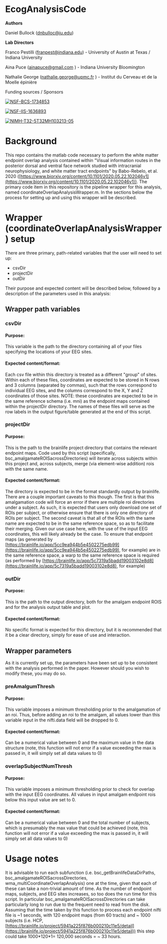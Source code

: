#


# EcogAnalysisCode

**Authors**

Daniel Bullock (dnbulloc@iu.edu)

**Lab Directors**

Franco Pestilli (franpest@indiana.edu) - University of Austin at Texas / Indiana University 

Aina Puce (ainapuce@gmail.com ) - Indiana University Bloomington

Nathalie George (nathalie.george@upmc.fr ) - Institut du Cerveau et de la Moelle épinière

Funding sources / Sponsors

[![NSF-BCS-1734853](https://img.shields.io/badge/NSF\_BCS-1734853-blue.svg)](https://nsf.gov/awardsearch/showAward?AWD\_ID=1734853)

[![NSF-IIS-1636893](https://img.shields.io/badge/NSF\_IIS-1636893-blue.svg)](https://nsf.gov/awardsearch/showAward?AWD\_ID=1636893)

[![NIMH-T32-5T32MH103213-05](https://img.shields.io/badge/NIMH\_T32-5T32MH103213--05-blue.svg)](https://projectreporter.nih.gov/project\_info\_description.cfm?aid=9725739)

# Background

This repo contains the matlab code necessary to perform the white matter endpoint overlap analysis contained within &quot;Visual information routes in the posterior dorsal and ventral face network studied with intracranial neurophysiology, and white matter tract endpoints&quot; by Babo-Rebelo, et al. 2020 ([https://www.biorxiv.org/content/10.1101/2020.05.22.102046v1](https://www.biorxiv.org/content/10.1101/2020.05.22.102046v1)). The primary code item in this repository is the pipeline wrapper for this analysis, named coordinateOverlapAnalysisWrapper.m. In the sections below the process for setting up and using this wrapper will be described.

# Wrapper (coordinateOverlapAnalysisWrapper) setup

There are three primary, path-related variables that the user will need to set up:

- csvDir
- projectDir
- outDir

Their purpose and expected content will be described below, followed by a description of the parameters used in this analysis:

## Wrapper path variables


### csvDir


#### Purpose:

This variable is the path to the directory containing all of your files specifying the locations of your EEG sites.


#### Expected content/format:

Each csv file within this directory is treated as a different &quot;group&quot; of sites. Within each of these files, coordinates are expected to be stored in N rows and 3 columns (separated by commas), such that the rows correspond to individual EEG sites, and the columns correspond to the X, Y and Z coordinates of those sites. NOTE: these coordinates are expected to be in the same reference schema (i.e. mni) as the endpoint maps contained within the projectDir directory. The names of these files will serve as the row labels in the output figure/table generated at the end of this script.


### projectDir


#### Purpose:

This is the path to the brainlife project directory that contains the relevant endpoint maps. Code used by this script (specifically, bsc\_amalgamateROISacrossDirectories) will iterate across subjects within this project and, across subjects, merge (via element-wise addition) rois with the same name.


#### Expected content/format:

The directory is expected to be in the format standardly output by brainlife. There are a couple important caveats to this though. The first is that this amalgamation code will force an error if there are multiple roi directories under a subject. As such, it is expected that users only download one set of ROIs per subject, or otherwise ensure that there is only one directory of ROIs per subject. The second caveat is that all of the ROIs with the same name are expected to be in the same reference space, so as to facilitate their merging. Given our use case here, with the use of the input EEG coordinates, this will likely already be the case. To ensure that endpoint maps (as generated by [https://brainlife.io/app/5cc9ea944b5e4502275edb99](https://brainlife.io/app/5cc9ea944b5e4502275edb99), for example) are in the same reference space, a warp to the same reference space is required (as performed by [https://brainlife.io/app/5c7319a5badd19003102e8d8](https://brainlife.io/app/5c7319a5badd19003102e8d8), for example)


### outDir


#### Purpose:

This is the path to the output directory, both for the amalgam endpoint ROIS and for the analysis output table and plot.


#### Expected content/format:

No specific format is expected for this directory, but it is recommended that it be a clear directory, simply for ease of use and interaction.

## Wrapper parameters

As it is currently set up, the parameters have been set up to be consistent with the analysis performed in the paper. However should you wish to modify these, you may do so.


### preAmalgumThresh


#### Purpose:

This variable imposes a minimum thresholding prior to the amalgamation of an roi. Thus, before adding an roi to the amalgam, all values lower than this variable input in the nifti.data field will be dropped to 0.

  
#### Expected content/format:

Can be a numerical value between 0 and the maximum value in the data structure (note, this function will not error if a value exceeding the max is passed in, it will simply set all data values to 0)


### overlapSubjectNumThresh


#### Purpose:

This variable imposes a minimum thresholding prior to check for overlap with the input EEG coordinates. All values in input amalgam endpoint rois below this input value are set to 0.


#### Expected content/format:

Can be a numerical value between 0 and the total number of subjects, which is presumably the max value that could be achieved (note, this function will not error if a value exceeding the max is passed in, it will simply set all data values to 0)

# Usage notes

It is advisable to run each subfunction (i.e. bsc\_getBrainlifeDataDirPaths, bsc\_amalgamateROISacrossDirectories, wma\_multiCoordinateOverlapAnalysis) one at the time, given that each of these can take a non-trivial amount of time. As the number of endpoint maps, subjects, and EEG sites increases, so too does the run time for this script. In particular bsc\_amalgamateROISacrossDirectories can take particularly long to run due to the frequent need to read from the disk. Assuming that the time taken by this function to process each endpoint nifti file is ~1 seconds, with 120 endpoint maps (from 60 tracts) and ~ 1000 subjects (i.e. HCP, [https://brainlife.io/project/5941a225f876b000210c11e5/detail](https://brainlife.io/project/5941a225f876b000210c11e5/detail)) this step could take 1000\*120\*1= 120,000 seconds = ~ 33 hours.
